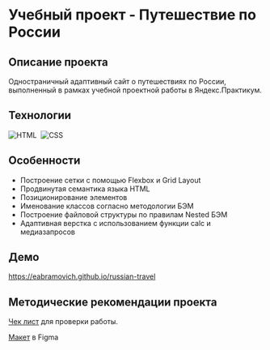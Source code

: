 # Учебный проект - Путешествие по России

## Описание проекта

Одностраничный адаптивный сайт о путешествиях по России, выполненный в рамках учебной проектной работы в Яндекс.Практикум.

## Технологии

![HTML](https://img.shields.io/badge/-HTML-05122A?style=flat&logo=HTML5)&nbsp;
![CSS](https://img.shields.io/badge/-CSS-05122A?style=flat&logo=CSS3&logoColor=1572B6)&nbsp;

## Особенности
* Построение сетки с помощью Flexbox и Grid Layout
* Продвинутая семантика языка HTML
* Позиционирование элементов
* Именование классов согласно методологии БЭМ
* Построение файловой структуры по правилам Nested БЭМ
* Адаптивная верстка с использованием функции calc и медиазапросов

## Демо

https://eabramovich.github.io/russian-travel

## Методические рекомендации проекта

[Чек лист](https://code.s3.yandex.net/web-developer/checklists-pdf/new-program/checklist-3.pdf) для проверки работы.

[Макет](https://www.figma.com/file/5S2WSbEFL6awjVWJ0NWL8Q/Sprint-3_-Russia-_-desktop-%2B-mobile?t=75VtDTDUACJWwOyv-0) в Figma
